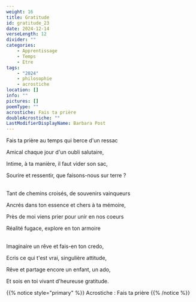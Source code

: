 ```yaml
---
weight: 16
title: Gratitude
id: gratitude_23
date: 2024-12-14
verseLength: 12
divider: ""
categories:
    - Apprentissage
    - Temps
    - Etre
tags:
    - "2024"
    - philosophie
    - acrostiche
location: []
info: ""
pictures: []
poemType: ""
acrostiche: Fais ta prière
doubleAcrostiche: ""
LastModifierDisplayName: Barbara Post
---
```

Fais ta prière au temps qui berce d'un ressac

Amical chaque jour d'un oubli salutaire,

Intime, à ta manière, il faut vider son sac,

Sourire et ressentir, que faisons-nous sur terre ?

 \
Tant de chemins croisés, de souvenirs vainqueurs

Ancrés dans ton essence et chers à ta mémoire,

Près de moi viens prier pour unir en nos coeurs

Réalité fugace, explore en ton armoire

 \
Imaginaire un rêve et fais-en ton credo,

Ecris ce qui t'est vrai, singulière attitude,

Rêve et partage encore un enfant, un ado,

Et sois en toi vivant d'heureuse gratitude.

<!-- FM:Snippet:Start data:{"id":"_simpleNotice","fields":[{"name":"content","value":"Acrostiche : Fais ta prière"}]} -->
{{% notice style="primary" %}}
Acrostiche : Fais ta prière
{{% /notice %}}
<!-- FM:Snippet:End -->